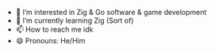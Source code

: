 - 👀 I’m interested in Zig & Go software & game development
- 🌱 I’m currently learning Zig (Sort of)
- 📫 How to reach me idk
- 😄 Pronouns: He/Him

<!---
HaraldWik/HaraldWik is a ✨ special ✨ repository because its `README.md` (this file) appears on your GitHub profile.
You can click the Preview link to take a look at your changes.
--->
